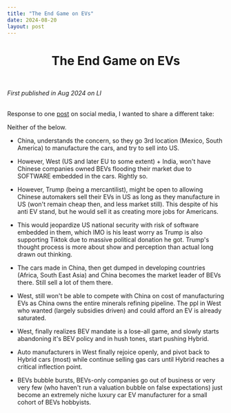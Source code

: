 ```yaml
---
title: "The End Game on EVs"
date: 2024-08-20
layout: post
---
```


<div align="center">
  <h1><strong>The End Game on EVs</strong></h1>
</div>

<br> <!-- Adds extra spacing -->

*First published in Aug 2024 on LI*<br><br>

Response to one [post](https://www.linkedin.com/posts/alexroy_us-eyeing-new-rules-to-keep-chinese-software-activity-7221201835578028032-atjX?utm_source=share&utm_medium=member_desktop&rcm=ACoAAAMKfm0B-EXBInKto2N3Eu7FN6jLwcd_diU) on social media, I wanted to share a different take: 

Neither of the below. 

- China, understands the concern, so they go 3rd location (Mexico, South America) to manufacture the cars, and try to sell into US. 

- However, West (US and later EU to some extent) + India, won't have Chinese companies owned BEVs flooding their market due to SOFTWARE embedded in the cars. Rightly so. 

- However, Trump (being a mercantilist), might be open to allowing Chinese automakers sell their EVs in US as long as they manufacture in US (won't remain cheap then, and less market still). This despite of his anti EV stand, but he would sell it as creating more jobs for Americans. 

- This would jeopardize US national security with risk of software embedded in them, which IMO is his least worry as Trump is also supporting Tiktok due to massive political donation he got. Trump's thought process is more about show and perception than actual long drawn out thinking. 

- The cars made in China, then get dumped in developing countries (Africa, South East Asia) and China becomes the market leader of BEVs there. Still sell a lot of them there.

- West, still won't be able to compete with China on cost of manufacturing EVs as China owns the entire minerals refining pipeline. The ppl in West who wanted (largely subsidies driven) and could afford an EV is already saturated.

- West, finally realizes BEV mandate is a lose-all game, and slowly starts abandoning it's BEV policy and in hush tones, start pushing Hybrid. 

- Auto manufacturers in West finally rejoice openly, and pivot back to Hybrid cars (most) while continue selling gas cars until Hybrid reaches a critical inflection point. 

- BEVs bubble bursts, BEVs-only companies go out of business or very very few (who haven't run a valuation bubble on false expectations) just become an extremely niche luxury car EV manufacturer for a small cohort of BEVs hobbyists. 

